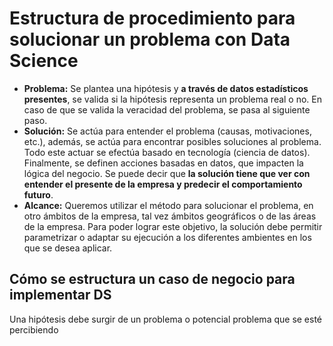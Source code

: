 # Estructura de procedimiento para solucionar un problema con Data Science

 - **Problema:** Se plantea una hipótesis y **a través de datos estadísticos presentes**, se valida si la hipótesis representa un problema real o no. En caso de que se valida la veracidad del problema, se pasa al siguiente paso.
 - **Solución:** Se actúa para entender el problema (causas, motivaciones, etc.), además, se actúa para encontrar posibles soluciones al problema. Todo este actuar se efectúa basado en tecnología (ciencia de datos). Finalmente, se definen acciones basadas en datos, que impacten la lógica del negocio. Se puede decir que **la solución tiene que ver con entender el presente de la empresa y predecir el comportamiento futuro**.
 - **Alcance:** Queremos utilizar el método para solucionar el problema, en otro ámbitos de la empresa, tal vez ámbitos geográficos o de las áreas de la empresa. Para poder lograr este objetivo, la solución debe permitir parametrizar o adaptar su ejecución a los diferentes ambientes en los que se desea aplicar.
## Cómo se estructura un caso de negocio para implementar DS

Una hipótesis debe surgir de un problema o potencial problema que se esté percibiendo
<!--stackedit_data:
eyJoaXN0b3J5IjpbOTI1NzM4NDQ4LDE3NzA2ODIwMDAsNzY1NT
Q4Njg2XX0=
-->